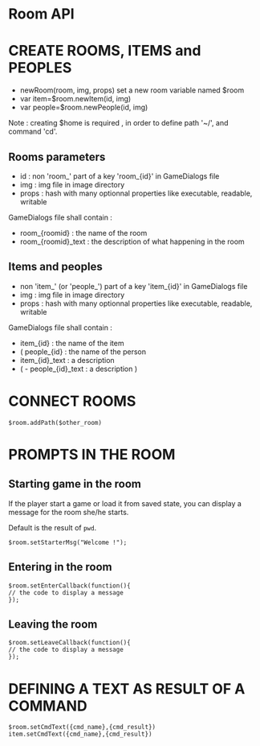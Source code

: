 Room API
========

#  CREATE ROOMS, ITEMS and PEOPLES
* newRoom(room, img, props) set a new room variable named $room
* var item=$room.newItem(id, img)
* var people=$room.newPeople(id, img)

Note : creating $home is required , in order to define path '~/', and command 'cd'.

## Rooms parameters

*  id : non 'room_' part of a key 'room_{id}' in GameDialogs file
* img : img file in image directory
* props : hash with many optionnal properties like executable, readable, writable
 
GameDialogs file shall contain :

* room_{roomid} :      the name of the room
* room_{roomid}_text : the description of what happening in the room

## Items and peoples
*  non 'item_' (or 'people_') part of a key 'item_{id}' in GameDialogs file
* img : img file in image directory
* props : hash with many optionnal properties like executable, readable, writable

GameDialogs file shall contain :

* item_{id}   :      the name of the item
* ( people_{id} :      the name of the person 
* item_{id}_text   : a description
* ( - people_{id}_text : a description )
 
 
# CONNECT ROOMS
```
$room.addPath($other_room)
```
 
#  PROMPTS IN THE ROOM
## Starting game in the room
If the player start a game or load it from saved state,
you can display a message for the room she/he starts.

Default is the result of `pwd`.
```
$room.setStarterMsg("Welcome !");
```

## Entering in the room
```
$room.setEnterCallback(function(){
// the code to display a message
});
```
## Leaving the room
```
$room.setLeaveCallback(function(){
// the code to display a message
});
```
#  DEFINING A TEXT AS RESULT OF A COMMAND
```
$room.setCmdText({cmd_name},{cmd_result})
item.setCmdText({cmd_name},{cmd_result})
```
